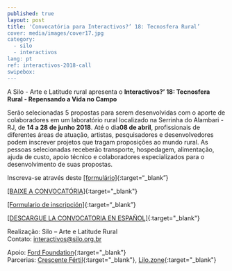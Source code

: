 ```yaml
---
published: true
layout: post
title: 'Convocatória para Interactivos?’ 18: Tecnosfera Rural’
cover: media/images/cover17.jpg
category:
  - silo
  - interactivos
lang: pt
ref: interactivos-2018-call
swipebox:
---
```

A ​Silo - Arte e Latitude rural ​apresenta o **Interactivos?’ 18: Tecnosfera Rural - Repensando a Vida no Campo** 

Serão selecionadas 5 propostas para serem desenvolvidas com o aporte de colaboradores em um laboratório rural localizado na Serrinha do Alambari - RJ, de ​**14 a 28 de junho 2018**​.
Até o dia ​**08 de abril**​, profissionais de diferentes áreas de atuação, artistas, pesquisadores e desenvolvedores podem inscrever projetos que tragam proposições ao mundo rural. As pessoas selecionadas receberão transporte, hospedagem, alimentação, ajuda de custo, apoio técnico e colaboradores especializados para o desenvolvimento de suas propostas.

Inscreva-se através deste [[​formulário​]](https://goo.gl/forms/B2lip0DfmriUkpF13){:target=“_blank”}

[[BAIXE A CONVOCATÓRIA]](/media/docs/interactivos_convocatoria_2018_PT.pdf){:target="_blank"}  



[[Formulario de inscripción]](https://goo.gl/forms/B2lip0DfmriUkpF13){:target=“_blank”}


[[DESCARGUE LA CONVOCATORIA EN ESPAÑOL]](/media/docs/interactivos_convocatoria_2018_ES.pdf){:target="_blank"}  

Realização: Silo – Arte e Latitude Rural  
Contato: [interactivos@silo.org.br](mailto:interactivos@silo.org.br)

Apoio: [Ford Foundation](https://www.fordfoundation.org/){:target="_blank"}  
Parcerias: [Crescente Fértil](http://crescentefertil.org.br/){:target="_blank"}, [Lilo.zone](http://www.lilo.zone/){:target="_blank"}
